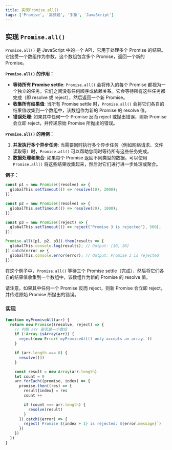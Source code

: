 ```yaml
---
title: 实现Promise.all()
tags: ['Promise', '高频题', '手撕', 'JavaScript']
---
```


## 实现 `Promise.all()`
`Promise.all()` 是 JavaScript 中的一个 API，它用于处理多个 Promise 的结果。它接受一个数组作为参数，这个数组包含多个 Promise，返回一个新的 Promise。

**`Promise.all()` 的作用：**

*   **等待所有 Promise settle**: `Promise.all()` 会将传入的每个 Promise 都视为一个独立的任务，它们之间没有任何顺序或依赖关系。它会等待所有这些任务都完成（即 resolve 或 reject），然后返回一个新 Promise。
*   **收集所有结果值**: 当所有 Promise settle 时，`Promise.all()` 会将它们各自的结果值收集到一个数组中，该数组作为新的 Promise 的 resolve 值。
*   **错误处理**: 如果其中任何一个 Promise 反而 reject 或抛出错误，则新 Promise 会立即 reject，并传递原始 Promise 所抛出的错误。

**`Promise.all()` 的用例：**

1.  **并发执行多个异步任务**: 当需要同时执行多个异步任务（例如网络请求、文件读取等）时，`Promise.all()` 可以帮助您同时等待所有这些任务完成。
2.  **数据处理和聚合**: 如果每个 Promise 返回不同类型的数据，可以使用 `Promise.all()` 将这些结果收集起来，然后对它们进行进一步处理或聚合。

**例子：**

```javascript
const p1 = new Promise((resolve) => {
  globalThis.setTimeout(() => resolve(10), 2000);
});

const p2 = new Promise((resolve) => {
  globalThis.setTimeout(() => resolve(20), 1000);
});

const p3 = new Promise((reject) => {
  globalThis.setTimeout(() => reject("Promise 3 is rejected"), 500);
});

Promise.all([p1, p2, p3]).then(results => {
  globalThis.console.log(results); // Output: [10, 20]
}).catch(error => {
  globalThis.console.error(error); // Output: Promise 3 is rejected
});
```

在这个例子中，`Promise.all()` 等待三个 Promise settle（完成），然后将它们各自的结果值收集到一个数组中，该数组作为新的 Promise 的 resolve 值。

请注意，如果其中任何一个 Promise 反而 reject，则新 Promise 会立即 reject，并传递原始 Promise 所抛出的错误。

### 实现
```javascript
function myPromiseAll(arr) {
  return new Promise((resolve, reject) => {
    // 判断 arr 是否是一个数组
    if (!Array.isArray(arr)) {
      reject(new Error(`myPromiseAll() only accepts an array.`))
    }

    if (arr.length === 0) {
      resolve([])
    }

    const result = new Array(arr.length)
    let count = 0
    arr.forEach((promise, index) => {
      promise.then((res) => {
        result[index] = res
        count ++

        if (count === arr.length) {
          resolve(result)
        }
      }).catch((error) => {
        reject(`Promise ${index + 1} is rejected: ${error.message}`)
      })
    })
  })
}
```